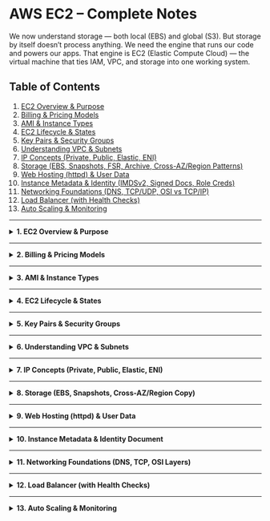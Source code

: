 # AWS EC2 – Complete Notes

We now understand storage — both local (EBS) and global (S3).
But storage by itself doesn’t process anything.
We need the engine that runs our code and powers our apps.
That engine is EC2 (Elastic Compute Cloud) — the virtual machine that ties IAM, VPC, and storage into one working system.

## Table of Contents

1. [EC2 Overview & Purpose](#1-ec2-overview--purpose)  
2. [Billing & Pricing Models](#2-billing--pricing-models)  
3. [AMI & Instance Types](#3-ami--instance-types)  
4. [EC2 Lifecycle & States](#4-ec2-lifecycle--states)  
5. [Key Pairs & Security Groups](#5-key-pairs--security-groups)  
6. [Understanding VPC & Subnets](#6-understanding-vpc--subnets)  
7. [IP Concepts (Private, Public, Elastic, ENI)](#7-ip-concepts-private-public-elastic-eni)  
8. [Storage (EBS, Snapshots, FSR, Archive, Cross-AZ/Region Patterns)](#8-storage-ebs-snapshots-fsr-archive-cross-azregion-patterns)  
9. [Web Hosting (httpd) & User Data](#9-web-hosting-httpd--user-data)  
10. [Instance Metadata & Identity (IMDSv2, Signed Docs, Role Creds)](#10-instance-metadata--identity-imdsv2-signed-docs-role-creds)  
11. [Networking Foundations (DNS, TCP/UDP, OSI vs TCP/IP)](#11-networking-foundations-dns-tcpudp-osi-vs-tcpip)  
12. [Load Balancer (with Health Checks)](#12-load-balancer-with-health-checks)  
13. [Auto Scaling & Monitoring](#13-auto-scaling--monitoring)

---

<details>
<summary><strong>1. EC2 Overview & Purpose</strong></summary>

### What is EC2?

EC2 stands for **Elastic Compute Cloud**, AWS’s service for creating virtual machines in the cloud.
“Elastic” means you can increase or decrease compute capacity on demand — like stretching or shrinking a rubber band depending on workload.   
It allows you to rent compute capacity from AWS instead of owning physical servers.  
You decide how much **CPU**, **memory**, and **storage** you need — and can scale up or down anytime.

**Use Cases:**
- Hosting websites and APIs  
- Running databases or backend servers  
- Testing and development environments  
- Machine learning workloads  

**Analogy:**  
Think of AWS as a massive data center. EC2 lets you rent one computer inside it — and you can turn it on, off, or resize it anytime.

📸 **Image:** [AWS EC2 Concepts](https://docs.aws.amazon.com/AWSEC2/latest/UserGuide/concepts.html)

</details>

---

<details>
<summary><strong>2. Billing & Pricing Models</strong></summary>

### EC2 Billing Basics

You pay for the **time your instance is running**:
- **Linux:** billed **per second** (minimum 60 seconds)  
- **Windows:** billed **per hour**

**Example:**  
Run a Linux instance for 2 minutes 15 seconds → billed for **135 seconds**.  
Windows instances → billed for the full **hour** even if used for 5 minutes.

---

### Free Tier

AWS Free Tier gives:
- **750 hours/month for 12 months**  
- Enough to run one small instance continuously  

**Instance types:**  
- `t2.micro` (older, available in Asia regions)  
- `t3.micro` (newer, available in US/EU regions)  

---

### Pricing Models

| Model | Description | When to Use |
|-------|--------------|-------------|
| **On-Demand** | Pay by second/hour. No commitment. | Testing, short workloads |
| **Reserved Instances (RI)** | 1–3 year commitment for up to 72% discount. | Long-running production workloads |
| **Spot Instances** | Use spare AWS capacity, up to 90% cheaper. | Fault-tolerant workloads |
| **Savings Plans** | Commit to $/hour usage, flexible across services. | Predictable workloads |
| **Dedicated Hosts** | Physical server reserved just for you. | Compliance or licensing needs |

> 💡 **Note:**  
> - **Linux instances** are billed **per-second** (minimum 60 s).  
> - **Windows instances** are billed **per hour**.  
> - **Public IPv4 addresses** are now **billable** outside the Free Tier.  
>   The Free Tier covers **750 hours / month** of one public IPv4; additional or idle ones incur charges.  
> - **Elastic IP (EIP)** addresses are **free while attached** to a running instance, but **billed when idle** (allocated but unused).

📸 **Image:** [AWS EC2 Pricing](https://aws.amazon.com/ec2/pricing/)

</details>

---

<details>
<summary><strong>3. AMI & Instance Types</strong></summary>

### Amazon Machine Image (AMI)

An AMI is a **template** used to launch EC2 instances.  
It includes:
- Operating System (Linux, Windows, Ubuntu, etc.)
- Preinstalled software (optional)
- Configurations and permissions  

**Examples:**
- Ubuntu Server AMI → ready-to-use Linux machine  
- Windows Server AMI → preconfigured Windows environment  

---

### Instance Types

| Family | Optimized For | Example | Use Case |
|---------|----------------|----------|-----------|
| **General Purpose** | Balanced CPU/RAM | `t3.micro` | Web servers |
| **Compute Optimized** | High CPU | `c5.large` | Batch processing |
| **Memory Optimized** | High RAM | `r5.large` | Databases |
| **Storage Optimized** | High I/O | `i3.large` | Data warehousing |
| **Accelerated (GPU)** | Graphics / ML | `p3.2xlarge` | AI/ML workloads |

**Analogy:**  
Each instance type is like a car built for a purpose — a sports car for speed, a truck for heavy loads, etc.

📸 **Image:** [AWS Instance Types](https://aws.amazon.com/ec2/instance-types/)

</details>

---

<details>
<summary><strong>4. EC2 Lifecycle & States</strong></summary>

### Lifecycle Stages

| State | Description |
|--------|--------------|
| **Pending** | Preparing resources and booting |
| **Running** | Fully operational and billable |
| **Stopping** | OS shutting down gracefully |
| **Stopped** | Not running, storage billed but compute stops |
| **Terminated** | Deleted permanently |

**Analogy:**  
Think of EC2 like a laptop:  
- Booting → Pending  
- Working → Running  
- Sleep → Stopped  
- Factory reset → Terminated  

📸 **Image:**  
<img src="images/EC2_instance_lifecycle.png" alt="EC2 Lifecycle" width="550"/>

</details>

---

<details>
<summary><strong>5. Key Pairs & Security Groups</strong></summary>

### Key Pair Authentication

When you create an EC2 instance, AWS uses **public-key cryptography** to ensure secure access — just like how every home has its own unique lock and key.

**Analogy:**  
If your **EC2 instance is your home**:
- The **public key** is the **lock** installed on the home’s door (AWS automatically adds it to your instance).  
- The **private key file** (`.pem` or `.ppk`) that **you download** is the **key** that fits that lock.  

You need this private key every time you want to enter (connect via SSH or RDP).  
If the key doesn’t match the lock → you can’t get inside.

---

#### Example: Connecting to EC2 (Linux/macOS)

```bash
# Step 1: Secure your private key
chmod 400 mykey.pem

# Step 2: Connect to your EC2 instance using SSH
ssh -i mykey.pem ec2-user@<Public-IP>
````

If the **private key** matches the **public key lock** on the instance:
✅ Access granted — you’ve entered your EC2 “home.”

If not:
❌ Permission denied — wrong or missing key.

📸 **Image:** [AWS EC2 Key Pairs](https://docs.aws.amazon.com/AWSEC2/latest/UserGuide/ec2-key-pairs.html)

---

### Security Groups (SG)

A Security Group acts as a **virtual firewall**.

* **Inbound rules** → what traffic can enter
* **Outbound rules** → what traffic can exit
* **Stateful** → return traffic automatically allowed

| Protocol | Port | Use Case           |
| -------- | ---- | ------------------ |
| SSH      | 22   | Remote login       |
| HTTP     | 80   | Web traffic        |
| HTTPS    | 443  | Secure web traffic |

📸 **Image:** [VPC Security Groups](https://docs.aws.amazon.com/vpc/latest/userguide/VPC_SecurityGroups.html)

</details>

---

<details>
<summary><strong>6. Understanding VPC & Subnets</strong></summary>

---

## 🌍 AWS as a Planet – The Big Picture

Before learning about IPs, it’s important to understand **where** everything in AWS lives.

Think of **AWS** as a **digital planet** made up of continents (Regions) and cities (Availability Zones).  
On this planet, every user can carve out their own **private island**, completely isolated from others — that island is your **VPC (Virtual Private Cloud)**.

---

### 🏝️ 1. What is a VPC?

A **VPC (Virtual Private Cloud)** is your **own private island** on the AWS planet.  
It’s a completely secure and customizable environment where you host your AWS resources such as EC2 instances, databases, and load balancers.

Inside this island, you control:
- **Borders:** IP address range (e.g., `10.0.0.0/16`)  
- **Security:** Who can enter or leave (Security Groups, NACLs, Route Tables)  
- **Connectivity:** Whether to open your island to the ocean (Internet) or stay isolated  

**Analogy:**  
> Think of a VPC as your **private country or island** in the AWS world.  
> You make the rules, build the infrastructure, and decide who can visit or communicate.

---

### 🧱 2. What is a Subnet?

A **Subnet** is a smaller **district or region** inside your private island (VPC).  
You divide your island into multiple subnets to separate workloads based on their accessibility.

Each subnet exists within one **Availability Zone (AZ)** — meaning if you have 3 AZs in your AWS Region, your island can have 3 major districts (subnets) across them.

| Subnet Type | Analogy | Connectivity | Common Use |
|--------------|----------|--------------|-------------|
| **Public Subnet** | Coastal city with open ports | Connected to the **Internet Gateway (IGW)** | Web servers, Bastion hosts |
| **Private Subnet** | Inland city with guarded roads | No direct internet connection (internal only) | Databases, Application servers |

---

### 🧩 3. How They Work Together

1. The **VPC** provides your island (the overall network boundary).  
2. You divide it into **Subnets** — each district serving a purpose (public or private).  
3. You connect a **Public Subnet** to the **Internet Gateway** — allowing outside traffic to visit.  
4. You keep **Private Subnets** isolated — only accessible through internal connections.

---

### 💡 Planet Analogy Summary

| AWS Concept | Real-World Analogy | Description |
|--------------|--------------------|--------------|
| **AWS Cloud** | The entire planet | Global infrastructure shared by all AWS users |
| **Region** | Continent | Large geographic area (e.g., North America, Asia) |
| **Availability Zone (AZ)** | City on a continent | Data center cluster within a region |
| **VPC** | Private island or country | Your own isolated network on the AWS planet |
| **Subnet** | District or region on your island | Divides your island into zones for specific use |
| **Public Subnet** | Coastal city with ports | Internet-facing zone for public services |
| **Private Subnet** | Inland city or lab | Internal-only zone for secure data storage |

---

### 🖼️ Visual Diagram

```
                🌍 AWS Planet
                       │
          ┌────────────┴────────────┐
          │                         │
  (Other Users’ Islands)     🏝️ Your VPC (Private Island)
                                     │
          ┌──────────────────────────┴──────────────────────────┐
          │                                                     │
 🌊 Public Subnet (Coastal City)                     🏞️ Private Subnet (Inland City)
  - Connected to Internet Gateway                    - No direct internet access
  - Hosts Web Servers                                - Hosts Databases & Internal Apps
  - Has Public & Private IPs                         - Has only Private IPs
```

---

### 🧠 One-Line Takeaway

> **AWS is the Planet 🌍**  
> **VPC is your Private Island 🏝️**  
> **Subnets are the Districts or Zones on that Island 🧱**  
> **Public Subnets face the sea (Internet Gateway), while Private Subnets stay inland (internal communication).**

📸 **Reference:**  
[AWS VPC Overview – Official Documentation](https://docs.aws.amazon.com/vpc/latest/userguide/what-is-amazon-vpc.html)

---

</details>

---

<details>
<summary><strong>7. IP Concepts (Private, Public, Elastic, ENI)</strong></summary>

## 🌐 IP Concepts – Addresses on Your Island

Every EC2 instance inside your **VPC (Private Island)** needs a way to communicate — both **within the island** and **with the outside world**.  
That’s where **IP addresses** come in.  

Each EC2 instance can have:
- **Private IP** → used within your island (local communication)
- **Public IP** → used to connect with the outside ocean (internet)
- **Elastic IP** → a permanent public address (reserved port)
- **ENI (Elastic Network Interface)** → the network card that holds these addresses

---

### 🧩 1. Private IP – The House Address Inside the Island

Whenever you build a house (launch an EC2 instance) on your island, AWS automatically assigns it a **Private IP address**.  

This address is used for **internal communication** —  
for example, your bakery (web server) talking to your storage warehouse (database) — all within your fenced island.  

A Private IP **stays the same** even if you restart the house’s power (stop/start the instance),  
but it is **released permanently** if you demolish the house (terminate the instance).  

Private IPs are **free of cost** and **not visible from the ocean (internet)** — they work only within your island’s local boundaries.

📘 **Example**
```

Instance A → Private IP: 10.0.0.5
Instance B → Private IP: 10.0.0.8

```

Both houses can exchange letters (data) freely because they live inside the same fenced island (VPC).

💡 **Analogy:**  
A **Private IP** is your **house address inside the island** — neighbors can visit you,  
but no ship sailing on the ocean can see or reach you.

📸 **Image:** [Private IP Addressing in EC2](https://docs.aws.amazon.com/vpc/latest/userguide/vpc-ip-addressing.html)

---

### 🌊 2. Public IP – The Dock Facing the Ocean

When you build something on your island that the world should reach — like a tourist information center or a shop — you place it on the **coastline** (Public Subnet).  
AWS then assigns it a **Public IP address** connected to an **Internet Gateway (IGW)**.

This Public IP allows visitors (users on the internet) to find and access your service.

However, this dock address is **temporary (dynamic)** —  
if you close the port and reopen it (stop/start your instance), the city assigns a **new dock number** next time.  
If you shut down the port completely (terminate the instance), the old number is gone forever.

Public IPs are billed under AWS’s **Public IPv4** pricing, but the **Free Tier** covers 750 hours per month.

📘 **Example**
```

Private IP: 10.0.0.12
Public IP: 3.120.55.23

````

Connect using SSH:
```bash
ssh -i mykey.pem ec2-user@3.120.55.23
````

After restarting, AWS might give you a new address, like `13.210.40.50`.

💡 **Analogy:**
A **Public IP** is your **temporary dock number** — ships (internet users) can reach you through it,
but if you rebuild or move your dock, the number changes.

📸 **Image:** [Public IPv4 Addressing in EC2](https://docs.aws.amazon.com/vpc/latest/userguide/vpc-ip-addressing.html)

---

### ⚓ 3. Elastic IP – The Permanent Trade Port

Sometimes, you don’t want your dock number (Public IP) to change — especially if you run a permanent business on your island, like a trading company (production server).
That’s where an **Elastic IP (EIP)** comes in.

An Elastic IP is a **static (permanent) public IPv4 address** that you reserve manually.
It stays the same even if your instance stops, restarts, or moves.
You can **detach it** from one instance and **reassign it** to another anytime.

Elastic IPs are **free while attached**, but **billed if idle** (when allocated but unused).

📘 **Example**

```
Elastic IP: 18.220.45.90
Associated Instance: EC2-Web-Server
```

Even after restart:

```
Elastic IP: 18.220.45.90 ✅ (Permanent)
```

💡 **Analogy:**
An **Elastic IP** is your **island’s registered trade port** —
a permanent harbor number used for global trade.
Even if you rebuild your warehouse or relocate offices, ships (clients) always find you through the same port number.

📸 **Image:** [Elastic IP in EC2](https://docs.aws.amazon.com/vpc/latest/userguide/vpc-ip-addressing.html)

---

### 🛰️ 4. ENI (Elastic Network Interface) – The Island’s Communication Hub

An **ENI** is like the **communication control center** of each building on your island.
It’s a **virtual network card** that stores your Private IP, Public IP (if any), and connection rules (Security Groups).

You can **attach or detach** ENIs between instances, like swapping communication panels between buildings.
They’re essential for fault-tolerant or multi-network designs.

💡 **Analogy:**
An **ENI** is the **telecom hub** in your building —
it manages all your phone lines, radios, and ports, connecting you to other buildings or even other islands.

📸 **Image:** [Elastic Network Interface (ENI)](https://docs.aws.amazon.com/AWSEC2/latest/UserGuide/using-eni.html)

---

### 🧭 Comparison Summary

| IP Type        | Role on the Island      | Persistence         | Cost                             | Analogy                           |
| -------------- | ----------------------- | ------------------- | -------------------------------- | --------------------------------- |
| **Private IP** | Internal communication  | Persists on restart | Free                             | House address inside the island   |
| **Public IP**  | Internet-facing access  | Changes on restart  | Free (within 750 hrs/mo)         | Temporary dock number             |
| **Elastic IP** | Permanent global access | Fixed and reusable  | Free if attached; billed if idle | Registered trade port             |
| **ENI**        | Network connector       | N/A                 | Free                             | Communication hub in the building |

---

### 🖼️ Visual Diagram

```
🌍 AWS Planet
│
└── 🏝️ Your VPC (Private Island)
     │
     ├── 🌊 Public Subnet (Coastal City)
     │     ├── EC2 Instance with Public IP (Dock Access)
     │     └── EC2 Instance with Elastic IP (Permanent Port)
     │
     └── 🏞️ Private Subnet (Inland City)
           ├── EC2 Instance with Private IP (Internal Roads)
           └── ENI (Communication Hub connecting everything)
```


                    ┌────────────────────────────┐
                    │       Internet User        │
                    │ (e.g., You on a Laptop)    │
                    └──────────────┬─────────────┘
                                   │
                     Uses Public IP or Elastic IP
                                   │
                      (Example: 3.120.55.23 or 18.220.45.90)
                                   │
                     ┌─────────────▼──────────────┐
                     │   Internet Gateway (IGW)   │
                     │  Bridges Internet <-> VPC  │
                     └─────────────┬──────────────┘
                                   │
                           Public Subnet
                                   │
                  ┌────────────────┴────────────────┐
                  │                                 │
          ┌───────▼───────┐                 ┌───────▼───────┐
          │  EC2 Instance │                 │  EC2 Instance │
          │   Web Server  │                 │   Database    │
          │               │                 │               │
          │ Public IP: 3.120.55.23          │ No Public IP  │
          │ Elastic IP: 18.220.45.90 (opt)  │ Private Only  │
          │ Private IP: 10.0.0.12           │ Private IP: 10.0.0.8 │
          └──────────────────────────────────────────────────────┘
                                   │
                      Communicate privately via VPC
                                   │
                         (10.0.0.12 ↔ 10.0.0.8)

📸 **Reference:**
[AWS EC2 Networking – IP Addressing](https://docs.aws.amazon.com/vpc/latest/userguide/vpc-ip-addressing.html)

</details>

---

<details>
<summary><strong>8. Storage (EBS, Snapshots, Cross-AZ/Region Copy)</strong></summary>

---

## Elastic Block Store (EBS)

EBS is the **hard disk** of your EC2 instance.  
Even if you stop or restart the machine, the data stays safe — that’s what makes it **persistent**.

Each EBS volume acts like one **virtual drive** attached to your instance.  
You can remove it, re-attach it, or copy it to another zone.

| Type        | Description        | Best For |
|-------------|--------------------|----------|
| **gp3**     | Balanced SSD       | General workloads |
| **io2/io1** | High IOPS SSD      | Databases, latency-sensitive apps |
| **st1**     | Throughput HDD     | Big sequential data like logs, analytics |
| **sc1**     | Cold HDD           | Rarely accessed, archive data |

💡 **Analogy:**  
Think of EBS as a **warehouse of shelves** on your island.  
Each shelf (volume) holds your goods (data).  
You can move shelves between shops (instances) — but only inside the **same district (Availability Zone)**.

📸 **Reference:** [Amazon EBS Volumes](https://docs.aws.amazon.com/AWSEC2/latest/UserGuide/ebs-volumes.html)

---

## Snapshots

A **snapshot** is a photograph of your shelf at a certain moment.  
AWS stores it in S3 internally, so you can rebuild the same shelf whenever needed.

```
EBS Volume → Snapshot → New Volume
```

- First snapshot = full copy  
- Next ones = only changed blocks (incremental)  
- You can restore, copy, or automate them with **Lifecycle Manager**

💡 **Analogy:**  
Take a **photo of your warehouse shelf** today.  
If something breaks tomorrow, you can rebuild an identical shelf using that photo.

📸 **Reference:** [EBS Snapshots](https://docs.aws.amazon.com/AWSEC2/latest/UserGuide/EBSSnapshots.html)

---

## Cross-AZ or Cross-Region Copy

**Within same Region (Cross-AZ):**

1. Take a snapshot of volume in `us-east-1a`  
2. Create a new volume from it in `us-east-1b`  
3. Attach it to an instance there  

**Between Regions:**

1. Copy snapshot to another region  
2. Create volume from that copy  
3. Attach it to an instance in that region  

💡 **Analogy:**  
You take the photo of your shelf, fly it to another **city (AZ)** or even another **continent (Region)**,  
and rebuild the same shelf there.

📸 **Reference:** [Copy Snapshots](https://docs.aws.amazon.com/AWSEC2/latest/UserGuide/ebs-copy-snapshot.html)

</details>

---

<details>
<summary><strong>9. Web Hosting (httpd) & User Data</strong></summary>

---

## Hosting a Simple Website on EC2

You can turn your EC2 into a small web server using **Apache HTTPD**.

**Step 1 – Install Apache**

```bash
sudo yum install -y httpd
````

**Step 2 – Start the service**

```bash
sudo systemctl start httpd
sudo systemctl enable httpd
```

**Step 3 – Allow Traffic**

In your Security Group, open:

* **HTTP (80)**
* **HTTPS (443)**

**Step 4 – Create a Web Page**

```bash
cd /var/www/html
sudo bash -c 'echo "<h1>Telusko DevOps Learning</h1>" > index.html'
```

Now visit `http://<Public-IP>` in your browser.

💡 **Analogy:**
Your EC2 is a **café**, and Apache is the **waiter** serving pages to visitors who walk in through the **front door (port 80/443)**.

📸 **Reference:** [Install LAMP on EC2](https://docs.aws.amazon.com/AWSEC2/latest/UserGuide/install-LAMP.html)

---

## User Data – Automation on First Boot

**User Data scripts** run only once when a new instance starts.
They’re used for quick setup — installing software or creating files automatically.

```bash
#!/bin/bash
yum install -y httpd
echo "<h1>ATD Learning App – 1</h1>" > /var/www/html/index.html
systemctl enable httpd
systemctl start httpd
```

💡 **Analogy:**
This is like your **“opening-day checklist”** pinned to the café door —
each new branch runs it automatically before serving customers.

📸 **Reference:** [EC2 User Data](https://docs.aws.amazon.com/AWSEC2/latest/UserGuide/user-data.html)

</details>

---

<details>
<summary><strong>10. Instance Metadata & Identity Document</strong></summary>

---

## Instance Metadata – Facts About Your Instance

This is a local HTTP endpoint inside every EC2 that gives information about itself.
It’s only reachable **from within** the instance.

```bash
curl http://169.254.169.254/latest/meta-data/
```

Examples:

* `public-ipv4`
* `instance-id`
* `security-groups`
* `ami-id`

💡 **Analogy:**
Inside your house, there’s a **cabinet with blueprints** — it shows everything about the house,
but no outsider can open it.

---

## IMDSv2 (Security Upgrade)

Newer version of metadata service uses **session tokens** for safety.
AWS recommends **enforcing IMDSv2 only**.

```bash
TOKEN=$(curl -X PUT "http://169.254.169.254/latest/api/token" \
  -H "X-aws-ec2-metadata-token-ttl-seconds: 21600")

curl -H "X-aws-ec2-metadata-token: $TOKEN" \
  http://169.254.169.254/latest/meta-data/
```

---

## Instance Identity Document

Signed JSON document that proves which instance you are.

```bash
curl http://169.254.169.254/latest/dynamic/instance-identity/document
```

Shows:

* Region
* Instance ID
* AMI ID
* Account ID

💡 **Analogy:**
It’s your **government-issued house deed** — official proof of who you are on the island.

📸 **Reference:** [Instance Metadata Docs](https://docs.aws.amazon.com/AWSEC2/latest/UserGuide/instancedata-data-retrieval.html)

</details>

---

<details>
<summary><strong>11. Networking Foundations (DNS, TCP, OSI Layers)</strong></summary>

---

## Why do we need prerequisites before OSI?

Before the OSI model starts wrapping and sending data, two things usually happen first:  
1. We find the server’s **IP address**.  
2. We make sure there’s a **reliable connection**.

These two steps are like finding where the restaurant is and confirming the phone line works — only then can we start “talking.”

---

## A) Domain Name System (DNS)

*Analogy:* You know the **restaurant’s name** (“google.com”) but not its **street address**.  
DNS is the **telephone directory** that gives you the real address (the IP).

**Steps:**
1. Browser checks its local cache.  
2. If not found → asks the **router** → then your **ISP’s DNS**.  
3. ISP may ask **Root** → **TLD** (like `.com`) → **Authoritative** DNS server.  
4. The authoritative server replies with the correct **IP address** (e.g., `142.250.xx.xx`).

👉 Without DNS, we’d have to memorize IPs instead of names — like remembering every restaurant’s GPS coordinates.

---

## B) Transmission Control Protocol (TCP) – 3-Way Handshake

*Analogy:* Starting a phone call:  
- You: “Hello, can you hear me?”  
- Server: “Yes, I can.”  
- You: “Great, let’s talk.”

**Steps:**
1. **SYN (Synchronize)** → Client: “I want to connect.”  
2. **SYN-ACK (Synchronize + Acknowledge)** → Server: “I hear you; I’m ready.”  
3. **ACK (Acknowledge)** → Client: “Confirmed, let’s begin.”

✅ Now the connection is reliable.  
(When using **HTTPS**, a **TLS handshake** happens right after this to secure the communication.)

---

## C) OSI 7 Layers (Top → Bottom)

---

### Layer 7 — Application

This is where the **user interacts** directly.  
Example: You type `https://www.google.com` → your browser sends an **HTTP/HTTPS request** because **you asked for it**.

Common protocols:  
- **HTTP/HTTPS** – web traffic  
- **FTP** – file transfers  
- **SMTP/IMAP** – emails

👉 **Analogy:** You’re **writing the letter** you want to send.

---

### Layer 6 — Presentation

Handles **formatting, encryption, and compression** so the data looks correct and secure.  
Example: HTTPS encrypts your message before sending.

👉 **Analogy:** You **seal the letter in an envelope and lock it**.

---

### Layer 5 — Session

Creates and maintains **sessions** between two systems.  
Example: You log in to **Instagram**, and for the next few minutes you don’t need to log in again — the session is active.  
If you log out or it expires, the session closes.

👉 **Analogy:** You **keep the call alive** until one side hangs up.

---

### Layer 4 — Transport

Breaks big data into **segments**, numbers them, and ensures everything arrives correctly.  
Two key protocols live here:

- **TCP** → Reliable, ordered, connection-based (used by HTTPS).  
- **UDP** → Faster, connectionless, no guarantee (used by video calls, games, DNS queries).

Example: Sending a **10 GB wedding video** — it’s split into small numbered pieces that are reassembled on the other side.

👉 **Analogy:** You **pack your gift into multiple numbered boxes** so none are lost.

---

### Layer 3 — Network

Adds **IP addresses** and decides how to reach the destination.  
Routers pick the **best path** to get data from your computer to the target server.

Example: Going from **Delhi → Mumbai**, there are many roads; the router picks the fastest route.

👉 **Analogy:** You **write sender and receiver addresses** on the package.

---

### Layer 2 — Data Link

Works inside your **local network (LAN, Wi-Fi, Ethernet)**.  
It converts **packets → frames** and adds **MAC addresses** for local delivery.

Example: Your router knows which device to send data to — your phone or your laptop — using their unique MAC IDs.

👉 **Analogy:** A **local delivery truck** takes your package to the right house on the same street.

---

### Layer 1 — Physical

Turns everything into **bits (0s and 1s)** and sends them as signals over **wires or air**.  
Examples: Fiber optics, copper cables, Wi-Fi signals.

👉 **Analogy:** These are the **roads themselves** — the physical paths the trucks drive on.

---

## D) Encapsulation & Decapsulation

When you send data, it moves **down** through all layers (7 → 1).  
When the receiver gets it, it moves **up** (1 → 7).

```

Sender:   L7 → L6 → L5 → L4 → L3 → L2 → L1  (wrap the data)
Network:  --- bits travel through wires/Wi-Fi ---
Receiver: L1 → L2 → L3 → L4 → L5 → L6 → L7  (unwrap the data)

```

💡 **Analogy:**  
You wrap a gift in multiple boxes before shipping it.  
At the other end, the receiver opens each box layer by layer to reach the actual item.

---

✅ **Key Takeaways:**
1. **DNS** finds where to send data.  
2. **TCP handshake** makes the connection reliable.  
3. **OSI layers** define how the message is wrapped, sent, and understood.  
4. Each layer adds its own “box” to keep communication smooth and universal.

📸 **Reference:** [AWS Networking Whitepaper](https://docs.aws.amazon.com/whitepapers/latest/aws-overview/networking.html)

</details>

---

<details>
<summary><strong>12. Load Balancer (with Health Checks)</strong></summary>

---

## Why do we need a Load Balancer?

One server works until traffic grows. Then it slows, crashes, or becomes a single point of failure.  
A **Load Balancer (LB)** sits in front and **spreads requests** across many servers.

**Analogy:** A traffic police officer at a busy junction, sending cars into free lanes so no lane jams.

---

## How it works (simple view)

1. Users hit the **LB** (one public endpoint).
2. LB forwards each request to **healthy** EC2 instances.
3. **Health checks** run constantly. If an instance fails, LB stops sending traffic there.

**Common algorithm:**  
- **Round Robin** = 1st request → Server A, 2nd → Server B, 3rd → Server C, then back to A…

```

```
     Internet Users
            │
            ▼
     +---------------+
     | Load Balancer |
     +---------------+
        │     │     │
        ▼     ▼     ▼
     EC2 A  EC2 B  EC2 C
```

```

---

## Health checks (must-have)

- Path/port the LB probes, e.g., `HTTP:80 /healthz` → expect **200 OK**  
- Thresholds: how many passes/fails before “healthy/unhealthy”  
- Purpose: remove bad instances automatically

---

## Types of AWS Load Balancers

| Type | OSI Layer | Best For | Highlights |
|-----|-----------|----------|------------|
| **Application (ALB)** | Layer 7 | HTTP/HTTPS web apps | Path/host routing, headers, cookies, WebSockets, TLS termination with ACM |
| **Network (NLB)** | Layer 4 | Extreme performance TCP/UDP | Very low latency, static IP/EIP per AZ, TLS pass-through/termination |
| **Gateway (GWLB)** | Layer 3 | Firewalls / inspection | Transparent appliance insertion |
| **Classic (CLB)** | 4/7 | Legacy only | Old gen—prefer ALB/NLB for new apps |

**Good defaults for web apps (ALB):**
- Redirect **HTTP → HTTPS**
- **TLS** termination at ALB (managed certs via **ACM**)
- Health check on `/healthz`
- Consider **AWS WAF** and **access logs**

📸 **Reference:**  
[AWS Elastic Load Balancing](https://docs.aws.amazon.com/elasticloadbalancing/latest/userguide/what-is-load-balancing.html)

</details>

---

<details>
<summary><strong>13. Auto Scaling & Monitoring</strong></summary>

---

## Why Auto Scaling?

Traffic changes all day.  
- If you size for peak all the time → **waste money**.  
- If you size small → **downtime** during spikes.

**Auto Scaling** grows and shrinks capacity automatically.

**Analogy:** Open extra billing counters when the line gets long; close them when the store is empty.

---

## Core building blocks

1. **Launch Template**  
   - The “recipe” for new instances (AMI, type, SGs, User Data, IAM role)
2. **Auto Scaling Group (ASG)**  
   - Controls **Min / Desired / Max** instance counts
3. **Scaling Policies**  
   - **Target tracking**: keep a metric steady (e.g., CPU ~ 60%)  
   - **Step scaling**: thresholds add/remove in steps  
   - **Scheduled**: time-based (e.g., weekdays 9 AM scale up)
4. **Health checks**  
   - Replace unhealthy instances (EC2/ELB health)
5. **Lifecycle hooks** (optional)  
   - Run scripts before instance joins/leaves (warm-up, drain, save logs)

```

```
        Internet Users
              │
              ▼
       [ Load Balancer ]
              │
  ┌───────────┴───────────┐
  ▼                       ▼
```

[ EC2 ]                 [ EC2 ]
▲                       ▲
└──────────┬────────────┘
│
Auto Scaling Group
Min=2  Desired=2  Max=6
↑ Add when metric rises (scale out)
↓ Remove when metric falls (scale in)

```

---

## Monitoring (keep an eye)

- **CloudWatch Metrics**: CPU, Network, ELB TargetResponseTime, RequestCountPerTarget, custom app metrics  
- **CloudWatch Alarms**: trigger scaling or alerts  
- **CloudWatch Logs**: ship system/app logs  
- **Dashboards**: single pane of health

---

## A simple, safe starting pattern

- Put instances in **multiple AZs** behind an **ALB**  
- ASG: **Min=2**, Desired starts at 2, **Max** sized for spikes  
- **Target tracking** on CPU (e.g., 50–60%) or ALB metrics (RequestCountPerTarget)  
- Health check grace period during warm-up  
- Use **Instance Refresh** for rolling updates (new AMI/LT)

📸 **References:**  
[Amazon EC2 Auto Scaling](https://docs.aws.amazon.com/autoscaling/ec2/userguide/what-is-amazon-ec2-auto-scaling.html)  
[Amazon CloudWatch](https://docs.aws.amazon.com/AmazonCloudWatch/latest/monitoring/WhatIsCloudWatch.html)

</details>